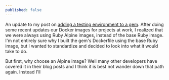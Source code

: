 ```yaml
---
published: false
---
```

An update to my post on [adding a testing environment to a gem](https://jer-k.github.io/testing-and-developer-scripts-for-active-record-gem/). After doing some recent updates our Docker images for projects at work, I realized that we were always using Ruby Alpine images, instead of the base Ruby image. I'm not entirely sure why I built the gem's Dockerfile using the base Ruby image, but I wanted to standardize and decided to look into what it would take to do.

But first, why choose an Alpine image? Well many other developers have covered it in their blog posts and I think it is best not wander down that path again. Instead I'll 